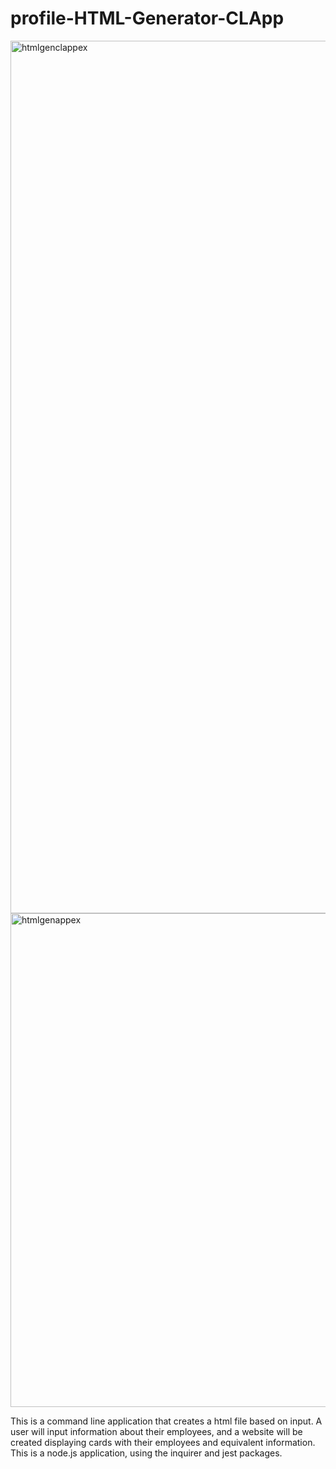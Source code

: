 # profile-HTML-Generator-CLApp

<img width="1396" alt="htmlgenclappex" src="https://user-images.githubusercontent.com/102705118/177983676-0fd45246-05ec-4f91-9f9a-e1ea97e88cc0.png">

<img width="790" alt="htmlgenappex" src="https://user-images.githubusercontent.com/102705118/177983450-c6282d39-326b-4ae6-b13a-9ce941381353.png">


This is a command line application that creates a html file based on input. 
A user will input information about their employees, and a website will be created displaying cards with their employees and equivalent information.
This is a node.js application, using the inquirer and jest packages.
